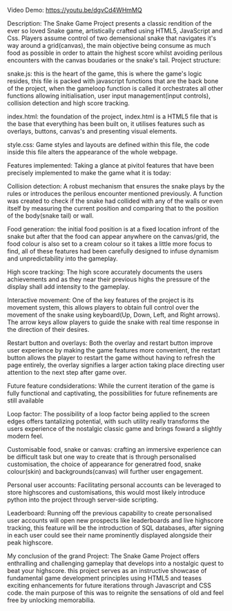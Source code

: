 Video Demo: https://youtu.be/dgvCd4WHmMQ

Description: The Snake Game Project presents a classic rendition of the ever so loved Snake game, artistically crafted using HTML5, JavaScript and Css. Players assume control of two demensional snake that navigates it's way around a grid(canvas), the main objective being consume as much food as possible in order to attain the highest score whilst avoiding perilous encounters with the canvas boudaries or the snake's tail.
Project structure:

snake.js: this is the heart of the game, this is where the game's logic resides, this file is packed with javascript functions that are the back bone of the project, when the gameloop function is called it orchestrates all other functions allowing initialisation, user input management(input controls), collision detection and high score tracking.

index.html: the foundation of the project, index.html is a HTML5 file that is the base that everything has been built on, it utilises features such as overlays, buttons, canvas's and presenting visual elements.

style.css: Game styles and layouts are defined within this file, the code inside this file alters the appearance of the whole webpage.

Features implemented: Taking a glance at pivitol features that have been precisely implemented to make the game what it is today:

Collision detection: A robust mechanism that ensures the snake plays by the rules or introduces the perilous encounter mentioned previously. A function was created to check if the snake had collided with any of the walls or even itself by measuring the current position and comparing that to the position of the body(snake tail) or wall.

Food generation: the initial food position is at a fixed location infront of the snake but after that the food can appear anywhere on the canvas/grid, the food colour is also set to a cream colour so it takes a little more focus to find, all of these features had been carefully designed to infuse dynamism and unpredictability into the gameplay.

High score tracking: The high score accurately documents the users achievements and as they near their previous highs the pressure of the display shall add intensity to the gameplay.

Interactive movement: One of the key features of the project is its movement system, this allows players to obtain full control over the movement of the snake using keyboard(Up, Down, Left, and Right arrows). The arrow keys allow players to guide the snake with real time response in the direction of their desires.

Restart button and overlays: Both the overlay and restart button improve user experience by making the game features more convenient, the restart button allows the player to restart the game without having to refresh the page entirely, the overlay signifies a larger action taking place directing user attention to the next step after game over.

Future feature condsiderations: While the current iteration of the game is fully functional and captivating, the possibilities for future refinements are still available

Loop factor: The possibility of a loop factor being applied to the screen edges offers tantalizing potential, with such utility really transforms the users experience of the nostalgic classic game and brings foward a slightly modern feel.

Customisable food, snake or canvas: crafting an immersive experience can be difficult task but one way to create that is through personalised customisation, the choice of appearance for generatred food, snake colour(skin) and backgrounds(canvas) will further user engagement.

Personal user accounts: Facilitating personal accounts can be leveraged to store highscores and customisations, this would most likely introduce python into the project through server-side scripting.

Leaderboard: Running off the previous capability to create personalised user accounts will open new prospects like leaderboards and live highscore tracking, this feature will be the introduction of SQL databases, after signing in each user could see their name prominently displayed alongside their peak highscore.

My conclusion of the grand Project: The Snake Game Project offers enthralling and challenging gameplay that develops into a nostalgic quest to beat your highscore. this project serves as an instructive showcase of fundamental game development principles using HTML5 and teases exciting enhancements for future iterations through Javascript and CSS code. the main purpose of this was to reignite the sensations of old and feel free by unlocking memorabilia.
